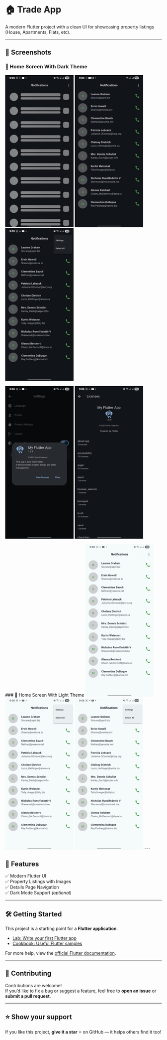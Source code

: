 # 🏠 Trade App  

A modern Flutter project with a clean UI for showcasing property listings (House, Apartments, Flats, etc).  

---

## 📱 Screenshots  

### 🏡 Home Screen With Dark Theme 
<p float="left">
  <img src="screenshots/1.jpeg" alt="Home Screen 1" width="220"/>
  <img src="screenshots/2.jpeg" alt="Home Screen 2" width="220"/>
  <img src="screenshots/3.jpeg" alt="Home Screen 3" width="220"/>
</p>  
<p float="left">
  <img src="screenshots/5.jpeg" alt="Details Screen 1" width="220"/>
  <img src="screenshots/6.jpeg" alt="Details Screen 2" width="220"/>
</p>
### 🏡 Home Screen With Light Theme
 <img src="screenshots/7.jpeg" alt="Details Screen 2" width="220"/>
 <img src="screenshots/8.jpeg" alt="Details Screen 2" width="220"/>
 <img src="screenshots/9.jpeg" alt="Details Screen 2" width="220"/>
---

## 🚀 Features  
✅ Modern Flutter UI  
✅ Property Listings with Images  
✅ Details Page Navigation  
✅ Dark Mode Support *(optional)*  

---

## 🛠️ Getting Started  

This project is a starting point for a **Flutter application**.  

- [Lab: Write your first Flutter app](https://docs.flutter.dev/get-started/codelab)  
- [Cookbook: Useful Flutter samples](https://docs.flutter.dev/cookbook)  

For more help, view the [official Flutter documentation](https://docs.flutter.dev/).  

---

## 🤝 Contributing  

Contributions are welcome!  
If you’d like to fix a bug or suggest a feature, feel free to **open an issue** or **submit a pull request**.  

---

## ⭐ Show your support  

If you like this project, **give it a star** ⭐ on GitHub — it helps others find it too!  
